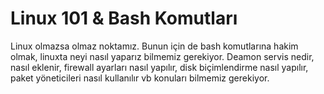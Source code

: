 # Linux 101 & Bash Komutları
 Linux olmazsa olmaz noktamız. Bunun için de bash komutlarına hakim olmak, linuxta neyi nasıl yaparız bilmemiz gerekiyor. Deamon servis nedir, nasıl eklenir, firewall ayarları nasıl yapılır, disk biçimlendirme nasıl yapılır, paket yöneticileri nasıl kullanılır vb konuları bilmemiz gerekiyor.
